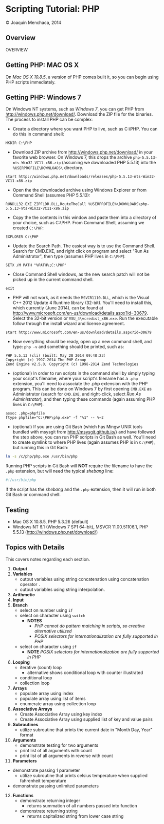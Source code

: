 # Scripting Tutorial: PHP

© Joaquin Menchaca, 2014

## Overview

OVERVIEW

## Getting PHP: MAC OS X

On *Mac OS X 10.8.5*, a version of PHP comes built it, so you can begin using PHP scripts immediately.

## Getting PHP: Windows 7

On Windows NT systems, such as *Windows 7*, you can get PHP from http://windows.php.net/download/.  Download the ZIP file for the binaries.  The process to install PHP can be complex:

* Create a directory where you want PHP to live, such as C:\PHP.  You can do this in command shell: 
```batch
MKDIR C:\PHP
```
* Download ZIP archive from http://windows.php.net/download/ in your favorite web browser.  On Windows 7, this drops the archive ```php-5.5.13-nts-Win32-VC11-x86.zip``` (assuming we downloaded PHP 5.5.13) into the ```%USERPROFILE\DOWNLOADS\``` directory.
```batch
start http://windows.php.net/downloads/releases/php-5.5.13-nts-Win32-VC11-x86.zip
```
* Open the the downloaded archive using Windows Explorer or from Command Shell (assumes PHP 5.5.13): 
```batch
RUNDLL32.EXE ZIPFLDR.DLL,RouteTheCall %USERPROFILE%\DOWNLOADS\php-5.5.13-nts-Win32-VC11-x86.zip
``` 
* Copy the the contents in this window and paste them into a directory of your choice, such as C:\PHP.  From Command Shell, assuming we created ```C:\PHP```: 
```batch
EXPLORER C:\PHP
```
* Update the Search Path.  The easiest way is to use the Command Shell. Search for CMD.EXE, and right click on program and select "Run As Administrator", then type (assumes PHP lives in ```C:\PHP```): 
```batch
SETX /M PATH "%PATH%;C:\PHP"
```
* Close Command Shell windows, as the new search patch will not be picked up in the current command shell.
```batch
exit
````
* PHP will not work, as it needs the ```MSVCR1110.DLL```, which is the Visual C++ 2012 Update 4 Runtime library (32-bit).  You'll need to install this, which currently (June 2014), can be found at http://www.microsoft.com/en-us/download/details.aspx?id=30679.  Select the 32-bit version or ```VSU_4\vcredist_x86.exe```.  Run the executable follow through the install wizard and license agreement.
```batch
start http://www.microsoft.com/en-us/download/details.aspx?id=30679
```
* Now everything should be ready, open up a new command shell, and type: ```php -v``` and something should be printed, such as: 
```
PHP 5.5.13 (cli) (built: May 28 2014 09:48:23)
Copyright (c) 1997-2014 The PHP Group
Zend Engine v2.5.0, Copyright (c) 1998-2014 Zend Technologies
```
* (optional) In order to run scripts in the command shell by simply typing your script's filename, where your script's filename has a ```.php``` extension, you'll need to associate the .php extension with the PHP program.  This can be done on Windows 7 by first opening ```CMD.EXE``` as Administrator (search for ```CMD.EXE```, and right-click, select *Run As Administrator*), and then typing these commands (again assuming PHP lives in ```C:\PHP```).
```batch
assoc .php=phpfile
ftype phpfile="C:\PHP\php.exe" -f "%1" -- %~2
```
* (optional) If you are using Git Bash (which has Mingw UNIX tools bundled with msysgit from http://msysgit.github.io/) and have followed the step above, you can run PHP scripts in Git Bash as well.  You'll need to create symlink to where PHP lives (again assumes PHP is in ```C:\PHP```), but running this in Git Bash: 
```bash
ln -s /c/php/php.exe /usr/bin/php
```
Running PHP scripts in Git Bash will **NOT** require the filename to have the ```.php``` extension, but will need the typical *shebang* line:
```bash
#!/usr/bin/php
``` 
If the script has the *shebang* and the ```.php``` extension, then it will run in both Git Bash or command shell.

## Testing

* Mac OS X 10.8.5, PHP 5.3.26 (default)
* Windows NT 6.1 (Windows 7 SP1 64-bit), MSVCR 11.00.51106.1, PHP 5.5.13 (http://windows.php.net/download/)

## Topics with Details 

This covers notes regarding each section.

1. **Output**
2. **Variables**
   * output variables using string concatenation using concatenation operator ```.```
   * output variables using string interpolation.
3. **Arithmetic**
4. **Input**
5. **Branch**
   * select on number using ```if```
   * select on character using ```switch```
     * **NOTES** 
        * *PHP cannot do pattern matching in scripts, so creative alternative utilized*
        * *POSIX selectors for internationalization are fully supported in PHP*
   * select on character using ```if```
     * **NOTE** *POSIX selectors for internationalization are fully supported in PHP*
6. **Looping**
   * iterative (count) loop
     * alternative shows conditional loop with counter illustrated
   * conditional loop
   * collection loop
7. **Arrays**
   * populate array using index
   * populate array using list of items
   * enumerate array using collection loop
8. **Associative Arrays**
   * Create Associative Array using key index
   * Create Associative Array using supplied list of key and value pairs
9. **Subroutines** 
   * utilize subroutine that prints the current date in "Month Day, Year" format
10. **Arguments**
    * demonstrate testing for two arguments
    * print list of all arguments with count
    * print list of all arguments in reverse with count
11. **Parameters**
   * demonstrate passing 1 parameter
     * utilize subroutine that prints celsius temperature when supplied fahrenheit temperature
   * demonstrate passing unlimited parameters
12. **Functions**
    * demonstrate returning integer
      * returns summation of all numbers passed into function 
    * demonstrate returning string
      * returns capitalized string from lower case string 
